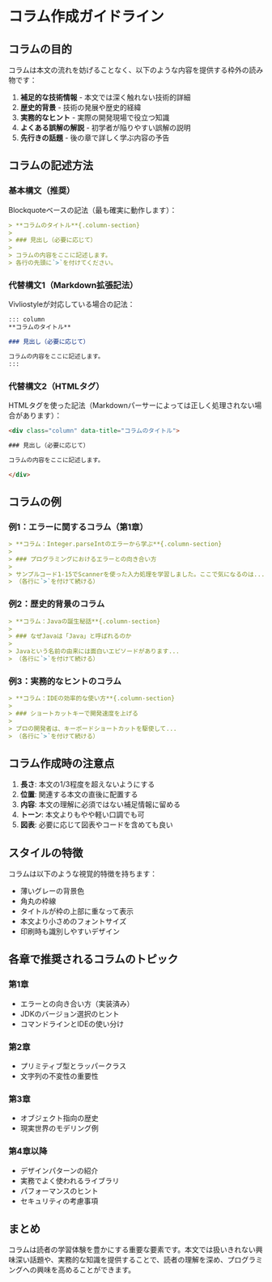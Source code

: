 # コラム作成ガイドライン

## コラムの目的

コラムは本文の流れを妨げることなく、以下のような内容を提供する枠外の読み物です：

1. **補足的な技術情報** - 本文では深く触れない技術的詳細
2. **歴史的背景** - 技術の発展や歴史的経緯
3. **実務的なヒント** - 実際の開発現場で役立つ知識
4. **よくある誤解の解説** - 初学者が陥りやすい誤解の説明
5. **先行きの話題** - 後の章で詳しく学ぶ内容の予告

## コラムの記述方法

### 基本構文（推奨）

Blockquoteベースの記法（最も確実に動作します）：

```markdown
> **コラムのタイトル**{.column-section}
> 
> ### 見出し（必要に応じて）
> 
> コラムの内容をここに記述します。
> 各行の先頭に`>`を付けてください。
```

### 代替構文1（Markdown拡張記法）

Vivliostyleが対応している場合の記法：

```markdown
::: column
**コラムのタイトル**

### 見出し（必要に応じて）

コラムの内容をここに記述します。
:::
```

### 代替構文2（HTMLタグ）

HTMLタグを使った記法（Markdownパーサーによっては正しく処理されない場合があります）：

```html
<div class="column" data-title="コラムのタイトル">

### 見出し（必要に応じて）

コラムの内容をここに記述します。

</div>
```

## コラムの例

### 例1：エラーに関するコラム（第1章）

```markdown
> **コラム：Integer.parseIntのエラーから学ぶ**{.column-section}
> 
> ### プログラミングにおけるエラーとの向き合い方
> 
> サンプルコード1-15でScannerを使った入力処理を学習しました。ここで気になるのは...
> （各行に`>`を付けて続ける）
```

### 例2：歴史的背景のコラム

```markdown
> **コラム：Javaの誕生秘話**{.column-section}
> 
> ### なぜJavaは「Java」と呼ばれるのか
> 
> Javaという名前の由来には面白いエピソードがあります...
> （各行に`>`を付けて続ける）
```

### 例3：実務的なヒントのコラム

```markdown
> **コラム：IDEの効率的な使い方**{.column-section}
> 
> ### ショートカットキーで開発速度を上げる
> 
> プロの開発者は、キーボードショートカットを駆使して...
> （各行に`>`を付けて続ける）
```

## コラム作成時の注意点

1. **長さ**: 本文の1/3程度を超えないようにする
2. **位置**: 関連する本文の直後に配置する
3. **内容**: 本文の理解に必須ではない補足情報に留める
4. **トーン**: 本文よりもやや軽い口調でも可
5. **図表**: 必要に応じて図表やコードを含めても良い

## スタイルの特徴

コラムは以下のような視覚的特徴を持ちます：

- 薄いグレーの背景色
- 角丸の枠線
- タイトルが枠の上部に重なって表示
- 本文より小さめのフォントサイズ
- 印刷時も識別しやすいデザイン

## 各章で推奨されるコラムのトピック

### 第1章
- エラーとの向き合い方（実装済み）
- JDKのバージョン選択のヒント
- コマンドラインとIDEの使い分け

### 第2章
- プリミティブ型とラッパークラス
- 文字列の不変性の重要性

### 第3章
- オブジェクト指向の歴史
- 現実世界のモデリング例

### 第4章以降
- デザインパターンの紹介
- 実務でよく使われるライブラリ
- パフォーマンスのヒント
- セキュリティの考慮事項

## まとめ

コラムは読者の学習体験を豊かにする重要な要素です。本文では扱いきれない興味深い話題や、実務的な知識を提供することで、読者の理解を深め、プログラミングへの興味を高めることができます。